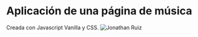 # Aplicación de una página de música
Creada con Javascript Vanilla y CSS.
![Jonathan Ruiz](https://repository-images.githubusercontent.com/280297638/63868080-c905-11ea-991f-ee69b02b02a3)
